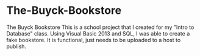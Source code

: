 # The-Buyck-Bookstore
The Buyck Bookstore  This is a school project that I created for my "Intro to Database" class. Using Visual Basic 2013 and SQL, I was able to create a fake bookstore. It is functional, just needs to be uploaded to a host to publish.
